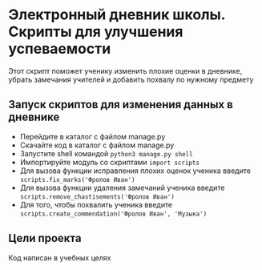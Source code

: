 # Электронный дневник школы. Скрипты для улучшения успеваемости

Этот скрипт поможет ученику изменить плохие оценки в дневнике, убрать замечания учителей и добавить похвалу по нужному предмету

## Запуск скриптов для изменения данных в дневнике

- Перейдите в каталог с файлом manage.py
- Скачайте код в каталог с файлом manage.py
- Запустите shell командой `python3 manage.py shell`
- Импортируйте модуль со скриптами `import scripts`
- Для вызова функции исправления плохих оценок ученика введите `scripts.fix_marks('Фролов Иван')`
- Для вызова функции удаления замечаний ученика введите `scripts.remove_chastisements('Фролов Иван')`
- Для того, чтобы похвалить ученика введите `scripts.create_commendation('Фролов Иван', 'Музыка')`

## Цели проекта

Код написан в учебных целях
